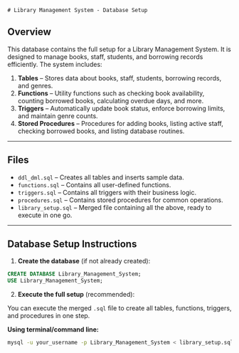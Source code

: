 ``# Library Management System - Database Setup``

## Overview
This database contains the full setup for a Library Management System. It is designed to manage books, staff, students, and borrowing records efficiently. The system includes:

1. **Tables** – Stores data about books, staff, students, borrowing records, and genres.  
2. **Functions** – Utility functions such as checking book availability, counting borrowed books, calculating overdue days, and more.  
3. **Triggers** – Automatically update book status, enforce borrowing limits, and maintain genre counts.  
4. **Stored Procedures** – Procedures for adding books, listing active staff, checking borrowed books, and listing database routines.

---

## Files

- `ddl_dml.sql` – Creates all tables and inserts sample data.  
- `functions.sql` – Contains all user-defined functions.  
- `triggers.sql` – Contains all triggers with their business logic.  
- `procedures.sql` – Contains stored procedures for common operations.  
- `library_setup.sql` – Merged file containing all the above, ready to execute in one go.

---

## Database Setup Instructions

1. **Create the database** (if not already created):

```sql
CREATE DATABASE Library_Management_System;
USE Library_Management_System;
```
2. **Execute the full setup** (recommended):

You can execute the merged `.sql` file to create all tables, functions, triggers, and procedures in one step.

**Using terminal/command line:**

```bash
mysql -u your_username -p Library_Management_System < library_setup.sql
```
